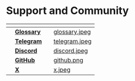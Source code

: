 # Support and Community

<table data-view="cards"><thead><tr><th></th><th></th><th></th><th data-hidden data-card-cover data-type="files"></th></tr></thead><tbody><tr><td></td><td><a href="glossary.md"><strong>Glossary</strong></a></td><td></td><td><a href="../.gitbook/assets/glossary.jpeg">glossary.jpeg</a></td></tr><tr><td></td><td><a href="https://t.me/COTInetwork"><strong>Telegram</strong></a></td><td></td><td><a href="../.gitbook/assets/telegram.jpeg">telegram.jpeg</a></td></tr><tr><td></td><td><a href="https://discord.com/invite/wfAQfbc3Df"><strong>Discord</strong></a></td><td></td><td><a href="../.gitbook/assets/discord.jpeg">discord.jpeg</a></td></tr><tr><td></td><td><a href="https://github.com/coti-io"><strong>GitHub</strong></a></td><td></td><td><a href="../.gitbook/assets/github.png">github.png</a></td></tr><tr><td></td><td><a href="https://twitter.com/COTInetwork"><strong>X</strong></a></td><td></td><td><a href="../.gitbook/assets/x.jpeg">x.jpeg</a></td></tr></tbody></table>
